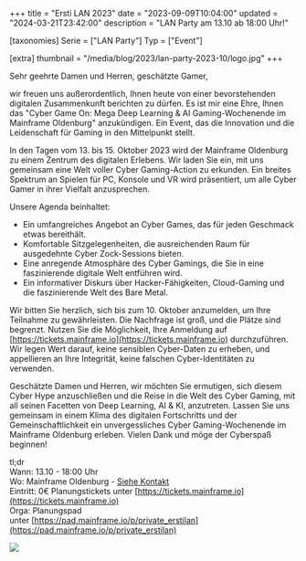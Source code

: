 +++
title = "Ersti LAN 2023"
date = "2023-09-09T10:04:00"
updated = "2024-03-21T23:42:00"
description = "LAN Party am 13.10 ab 18:00 Uhr!"

[taxonomies]
Serie = ["LAN Party"]
Typ = ["Event"]

[extra]
thumbnail = "/media/blog/2023/lan-party-2023-10/logo.jpg"
+++

Sehr geehrte Damen und Herren, geschätzte Gamer,

wir freuen uns außerordentlich, Ihnen heute von einer bevorstehenden digitalen Zusammenkunft berichten zu dürfen. Es ist
mir eine Ehre, Ihnen das "Cyber Game On: Mega Deep Learning & AI Gaming-Wochenende im Mainframe Oldenburg" anzukündigen.
Ein Event, das die Innovation und die Leidenschaft für Gaming in den Mittelpunkt stellt.

In den Tagen vom 13. bis 15. Oktober 2023 wird der Mainframe Oldenburg zu einem Zentrum des digitalen Erlebens. Wir
laden Sie ein, mit uns gemeinsam eine Welt voller Cyber Gaming-Action zu erkunden. Ein breites Spektrum an Spielen für
PC, Konsole und VR wird präsentiert, um alle Cyber Gamer in ihrer Vielfalt anzusprechen.

Unsere Agenda beinhaltet:

- Ein umfangreiches Angebot an Cyber Games, das für jeden Geschmack etwas bereithält.
- Komfortable Sitzgelegenheiten, die ausreichenden Raum für ausgedehnte Cyber Zock-Sessions bieten.
- Eine anregende Atmosphäre des Cyber Gamings, die Sie in eine faszinierende digitale Welt entführen wird.
- Ein informativer Diskurs über Hacker-Fähigkeiten, Cloud-Gaming und die faszinierende Welt des Bare Metal.

Wir bitten Sie herzlich, sich bis zum 10. Oktober anzumelden, um Ihre Teilnahme zu gewährleisten. Die Nachfrage ist
groß, und die Plätze sind begrenzt. Nutzen Sie die Möglichkeit, Ihre Anmeldung
auf [https://tickets.mainframe.io](https://tickets.mainframe.io) durchzuführen. Wir legen Wert darauf, keine
sensiblen Cyber-Daten zu erheben, und appellieren an Ihre Integrität, keine falschen Cyber-Identitäten zu verwenden.

Geschätzte Damen und Herren, wir möchten Sie ermutigen, sich diesem Cyber Hype anzuschließen und die Reise in die Welt
des Cyber Gaming, mit all seinen Facetten von Deep Learning, AI & KI, anzutreten. Lassen Sie uns gemeinsam in einem
Klima des digitalen Fortschritts und der Gemeinschaftlichkeit ein unvergessliches Cyber Gaming-Wochenende im Mainframe
Oldenburg erleben. Vielen Dank und möge der Cyberspaß beginnen!

tl;dr  
Wann: 13.10 - 18:00 Uhr  
Wo: Mainframe Oldenburg - [Siehe Kontakt](@/contact.md#Anreise)  
Eintritt: 0€ Planungstickets unter [https://tickets.mainframe.io](https://tickets.mainframe.io)  
Orga: Planungspad  
unter [https://pad.mainframe.io/p/private_erstilan](https://pad.mainframe.io/p/private_erstilan)

![](/media/blog/2023/lan-party-2023-10/lan-2023-10.jpg)
